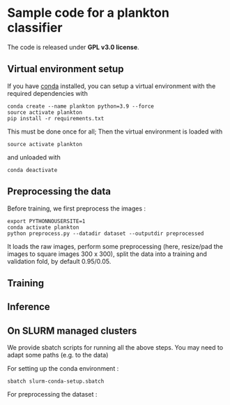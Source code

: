 # Sample code for a plankton classifier

The code is released under **GPL v3.0 license**.

## Virtual environment setup

If you have [conda](https://anaconda.org/) installed, you can setup a virtual environment with the required dependencies with 

```
conda create --name plankton python=3.9 --force
source activate plankton
pip install -r requirements.txt 
```

This must be done once for all; Then the virtual environment is loaded with 

```
source activate plankton
```

and unloaded with 

```
conda deactivate 
```


## Preprocessing the data

Before training, we first preprocess the images :

```
export PYTHONNOUSERSITE=1
conda activate plankton
python preprocess.py --datadir dataset --outputdir preprocessed
```

It loads the raw images, perform some preprocessing (here, resize/pad the images to square images 300 x 300), split the
data into a training and validation fold, by default 0.95/0.05.


## Training

## Inference


## On SLURM managed clusters

We provide sbatch scripts for running all the above steps. You may need to adapt some paths (e.g. to the data)

For setting up the conda environment :

```
sbatch slurm-conda-setup.sbatch
```

For preprocessing the dataset :

```

```
